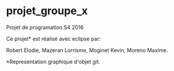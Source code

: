 # projet_groupe_x
Projet de programation S4 2016

Ce projet* est réalisé avec eclipse par:

Robert Elodie,
Mazeran Lorrisme,
Moginet Kevin,
Moreno Maxime.

*Representation graphique d'objet git.
